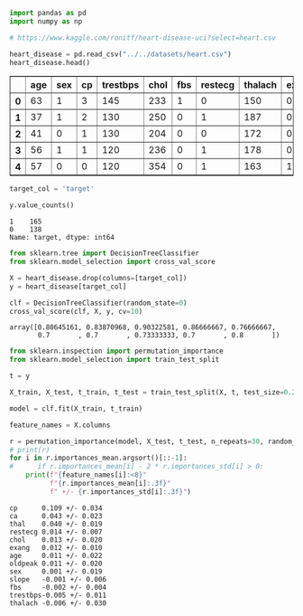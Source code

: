 ```python
import pandas as pd
import numpy as np
```


```python
# https://www.kaggle.com/ronitf/heart-disease-uci?select=heart.csv

heart_disease = pd.read_csv("../../datasets/heart.csv")
heart_disease.head()
```




<div>
<style scoped>
    .dataframe tbody tr th:only-of-type {
        vertical-align: middle;
    }

    .dataframe tbody tr th {
        vertical-align: top;
    }

    .dataframe thead th {
        text-align: right;
    }
</style>
<table border="1" class="dataframe">
  <thead>
    <tr style="text-align: right;">
      <th></th>
      <th>age</th>
      <th>sex</th>
      <th>cp</th>
      <th>trestbps</th>
      <th>chol</th>
      <th>fbs</th>
      <th>restecg</th>
      <th>thalach</th>
      <th>exang</th>
      <th>oldpeak</th>
      <th>slope</th>
      <th>ca</th>
      <th>thal</th>
      <th>target</th>
    </tr>
  </thead>
  <tbody>
    <tr>
      <th>0</th>
      <td>63</td>
      <td>1</td>
      <td>3</td>
      <td>145</td>
      <td>233</td>
      <td>1</td>
      <td>0</td>
      <td>150</td>
      <td>0</td>
      <td>2.3</td>
      <td>0</td>
      <td>0</td>
      <td>1</td>
      <td>1</td>
    </tr>
    <tr>
      <th>1</th>
      <td>37</td>
      <td>1</td>
      <td>2</td>
      <td>130</td>
      <td>250</td>
      <td>0</td>
      <td>1</td>
      <td>187</td>
      <td>0</td>
      <td>3.5</td>
      <td>0</td>
      <td>0</td>
      <td>2</td>
      <td>1</td>
    </tr>
    <tr>
      <th>2</th>
      <td>41</td>
      <td>0</td>
      <td>1</td>
      <td>130</td>
      <td>204</td>
      <td>0</td>
      <td>0</td>
      <td>172</td>
      <td>0</td>
      <td>1.4</td>
      <td>2</td>
      <td>0</td>
      <td>2</td>
      <td>1</td>
    </tr>
    <tr>
      <th>3</th>
      <td>56</td>
      <td>1</td>
      <td>1</td>
      <td>120</td>
      <td>236</td>
      <td>0</td>
      <td>1</td>
      <td>178</td>
      <td>0</td>
      <td>0.8</td>
      <td>2</td>
      <td>0</td>
      <td>2</td>
      <td>1</td>
    </tr>
    <tr>
      <th>4</th>
      <td>57</td>
      <td>0</td>
      <td>0</td>
      <td>120</td>
      <td>354</td>
      <td>0</td>
      <td>1</td>
      <td>163</td>
      <td>1</td>
      <td>0.6</td>
      <td>2</td>
      <td>0</td>
      <td>2</td>
      <td>1</td>
    </tr>
  </tbody>
</table>
</div>




```python
target_col = 'target'
```


```python
y.value_counts()
```




    1    165
    0    138
    Name: target, dtype: int64




```python
from sklearn.tree import DecisionTreeClassifier
from sklearn.model_selection import cross_val_score

X = heart_disease.drop(columns=[target_col])
y = heart_disease[target_col]

clf = DecisionTreeClassifier(random_state=0)
cross_val_score(clf, X, y, cv=10)
```




    array([0.80645161, 0.83870968, 0.90322581, 0.86666667, 0.76666667,
           0.7       , 0.7       , 0.73333333, 0.7       , 0.8       ])




```python
from sklearn.inspection import permutation_importance
from sklearn.model_selection import train_test_split

t = y

X_train, X_test, t_train, t_test = train_test_split(X, t, test_size=0.25,random_state=0)

model = clf.fit(X_train, t_train)

feature_names = X.columns

r = permutation_importance(model, X_test, t_test, n_repeats=30, random_state=0)
# print(r)
for i in r.importances_mean.argsort()[::-1]:
#      if r.importances_mean[i] - 2 * r.importances_std[i] > 0:
    print(f"{feature_names[i]:<8}"
          f"{r.importances_mean[i]:.3f}"
          f" +/- {r.importances_std[i]:.3f}")
```

    cp      0.109 +/- 0.034
    ca      0.043 +/- 0.023
    thal    0.040 +/- 0.019
    restecg 0.014 +/- 0.007
    chol    0.013 +/- 0.020
    exang   0.012 +/- 0.010
    age     0.011 +/- 0.022
    oldpeak 0.011 +/- 0.020
    sex     0.001 +/- 0.019
    slope   -0.001 +/- 0.006
    fbs     -0.002 +/- 0.004
    trestbps-0.005 +/- 0.011
    thalach -0.006 +/- 0.030

